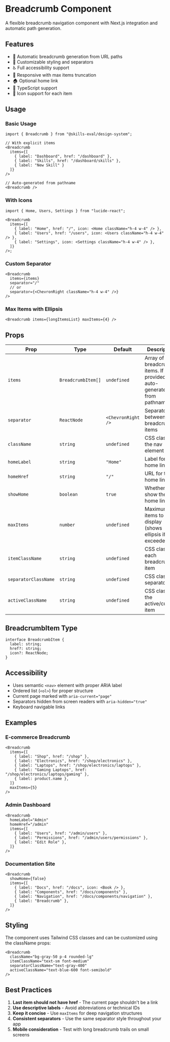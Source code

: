# Breadcrumb Component

A flexible breadcrumb navigation component with Next.js integration and automatic path generation.

## Features

- 🔗 Automatic breadcrumb generation from URL paths
- 🎨 Customizable styling and separators
- ♿ Full accessibility support
- 📱 Responsive with max items truncation
- 🏠 Optional home link
- 🎯 TypeScript support
- 🧩 Icon support for each item

## Usage

### Basic Usage

```tsx
import { Breadcrumb } from "@skills-eval/design-system";

// With explicit items
<Breadcrumb
  items={[
    { label: "Dashboard", href: "/dashboard" },
    { label: "Skills", href: "/dashboard/skills" },
    { label: "New Skill" }
  ]}
/>

// Auto-generated from pathname
<Breadcrumb />
```

### With Icons

```tsx
import { Home, Users, Settings } from "lucide-react";

<Breadcrumb
  items={[
    { label: "Home", href: "/", icon: <Home className="h-4 w-4" /> },
    { label: "Users", href: "/users", icon: <Users className="h-4 w-4" /> },
    { label: "Settings", icon: <Settings className="h-4 w-4" /> },
  ]}
/>;
```

### Custom Separator

```tsx
<Breadcrumb
  items={items}
  separator="/"
  // or
  separator={<ChevronRight className="h-4 w-4" />}
/>
```

### Max Items with Ellipsis

```tsx
<Breadcrumb items={longItemsList} maxItems={4} />
```

## Props

| Prop                 | Type               | Default            | Description                                                              |
| -------------------- | ------------------ | ------------------ | ------------------------------------------------------------------------ |
| `items`              | `BreadcrumbItem[]` | `undefined`        | Array of breadcrumb items. If not provided, auto-generates from pathname |
| `separator`          | `ReactNode`        | `<ChevronRight />` | Separator between breadcrumb items                                       |
| `className`          | `string`           | `undefined`        | CSS class for the nav element                                            |
| `homeLabel`          | `string`           | `"Home"`           | Label for the home link                                                  |
| `homeHref`           | `string`           | `"/"`              | URL for the home link                                                    |
| `showHome`           | `boolean`          | `true`             | Whether to show the home link                                            |
| `maxItems`           | `number`           | `undefined`        | Maximum items to display (shows ellipsis if exceeded)                    |
| `itemClassName`      | `string`           | `undefined`        | CSS class for each breadcrumb item                                       |
| `separatorClassName` | `string`           | `undefined`        | CSS class for separators                                                 |
| `activeClassName`    | `string`           | `undefined`        | CSS class for the active/current item                                    |

## BreadcrumbItem Type

```tsx
interface BreadcrumbItem {
  label: string;
  href?: string;
  icon?: ReactNode;
}
```

## Accessibility

- Uses semantic `<nav>` element with proper ARIA label
- Ordered list (`<ol>`) for proper structure
- Current page marked with `aria-current="page"`
- Separators hidden from screen readers with `aria-hidden="true"`
- Keyboard navigable links

## Examples

### E-commerce Breadcrumb

```tsx
<Breadcrumb
  items={[
    { label: "Shop", href: "/shop" },
    { label: "Electronics", href: "/shop/electronics" },
    { label: "Laptops", href: "/shop/electronics/laptops" },
    { label: "Gaming Laptops", href: "/shop/electronics/laptops/gaming" },
    { label: product.name },
  ]}
  maxItems={5}
/>
```

### Admin Dashboard

```tsx
<Breadcrumb
  homeLabel="Admin"
  homeHref="/admin"
  items={[
    { label: "Users", href: "/admin/users" },
    { label: "Permissions", href: "/admin/users/permissions" },
    { label: "Edit Role" },
  ]}
/>
```

### Documentation Site

```tsx
<Breadcrumb
  showHome={false}
  items={[
    { label: "Docs", href: "/docs", icon: <Book /> },
    { label: "Components", href: "/docs/components" },
    { label: "Navigation", href: "/docs/components/navigation" },
    { label: "Breadcrumb" },
  ]}
/>
```

## Styling

The component uses Tailwind CSS classes and can be customized using the className props:

```tsx
<Breadcrumb
  className="bg-gray-50 p-4 rounded-lg"
  itemClassName="text-sm font-medium"
  separatorClassName="text-gray-400"
  activeClassName="text-blue-600 font-semibold"
/>
```

## Best Practices

1. **Last item should not have href** - The current page shouldn't be a link
2. **Use descriptive labels** - Avoid abbreviations or technical IDs
3. **Keep it concise** - Use `maxItems` for deep navigation structures
4. **Consistent separators** - Use the same separator style throughout your app
5. **Mobile consideration** - Test with long breadcrumb trails on small screens
